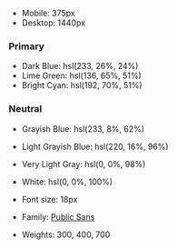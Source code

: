 
- Mobile: 375px
- Desktop: 1440px


### Primary

- Dark Blue: hsl(233, 26%, 24%)
- Lime Green: hsl(136, 65%, 51%)
- Bright Cyan: hsl(192, 70%, 51%)

### Neutral

- Grayish Blue: hsl(233, 8%, 62%)
- Light Grayish Blue: hsl(220, 16%, 96%)
- Very Light Gray: hsl(0, 0%, 98%)
- White: hsl(0, 0%, 100%)


- Font size: 18px

- Family: [Public Sans](https://fonts.google.com/specimen/Public+Sans)
- Weights: 300, 400, 700